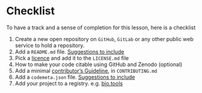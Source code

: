 # Checklist

To have a track and a sense of completion for this lesson, here is a checklist

1. Create a new open repository on `GitHub`, `GitLab` or any other public web service to hold a repository.
1. Add a `README.md` file. [Suggestions to include](https://guides.github.com/features/wikis/)
1. Pick a [licence][licence-episode] and add it to the `LICENSE.md` file
1. How to make your code citable using GitHub and Zenodo (optional)
1. Add a minimal [contributor’s Guideline][contributions-episode], in `CONTRIBUTING.md`
1. Add a `codemeta.json` file. [Suggestions to include](https://github.com/codemeta/codemeta/blob/master/codemeta.jsonld)
1. Add your project to a registry. e.g. [bio.tools](https://dev.bio.tools/)


[licence-episode]: https://softdev4research.github.io/4OSS-lesson/03-use-license/index.html
[contributions-episode]: https://softdev4research.github.io/4OSS-lesson/04-contributions/index.html
